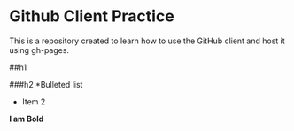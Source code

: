 Github Client Practice
========================

This is a repository created to learn how to use the GitHub client and host it using gh-pages. 

##h1 

###h2
*Bulleted list
* Item 2

**I am Bold**